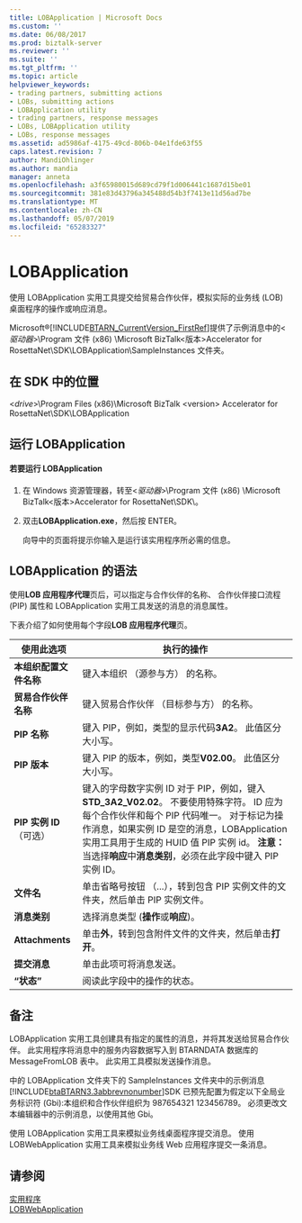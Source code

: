 ```yaml
---
title: LOBApplication | Microsoft Docs
ms.custom: ''
ms.date: 06/08/2017
ms.prod: biztalk-server
ms.reviewer: ''
ms.suite: ''
ms.tgt_pltfrm: ''
ms.topic: article
helpviewer_keywords:
- trading partners, submitting actions
- LOBs, submitting actions
- LOBApplication utility
- trading partners, response messages
- LOBs, LOBApplication utility
- LOBs, response messages
ms.assetid: ad5986af-4175-49cd-806b-04e1fde63f55
caps.latest.revision: 7
author: MandiOhlinger
ms.author: mandia
manager: anneta
ms.openlocfilehash: a3f65980015d689cd79f1d006441c1687d15be01
ms.sourcegitcommit: 381e83d43796a345488d54b3f7413e11d56ad7be
ms.translationtype: MT
ms.contentlocale: zh-CN
ms.lasthandoff: 05/07/2019
ms.locfileid: "65283327"
---
```

# <a name="lobapplication"></a>LOBApplication
使用 LOBApplication 实用工具提交给贸易合作伙伴，模拟实际的业务线 (LOB) 桌面程序的操作或响应消息。  
  
 Microsoft®[!INCLUDE[BTARN_CurrentVersion_FirstRef](../../includes/btarn-currentversion-firstref-md.md)]提供了示例消息中的\<*驱动器*\>\Program 文件 (x86) \Microsoft BizTalk\<版本\>Accelerator for RosettaNet\SDK\LOBApplication\SampleInstances 文件夹。  
  
## <a name="location-in-sdk"></a>在 SDK 中的位置  
 \<*drive*\>\Program Files (x86)\Microsoft BizTalk \<version\> Accelerator for RosettaNet\SDK\LOBApplication  
  
## <a name="running-lobapplication"></a>运行 LOBApplication  
  
#### <a name="to-run-lobapplication"></a>若要运行 LOBApplication  
  
1.  在 Windows 资源管理器，转至\<*驱动器*\>\Program 文件 (x86) \Microsoft BizTalk\<版本\>Accelerator for RosettaNet\SDK\\。  
  
2.  双击**LOBApplication.exe**，然后按 ENTER。  
  
     向导中的页面将提示你输入是运行该实用程序所必需的信息。  
  
## <a name="syntax-for-lobapplication"></a>LOBApplication 的语法  
 使用**LOB 应用程序代理**页后，可以指定与合作伙伴的名称、 合作伙伴接口流程 (PIP) 属性和 LOBApplication 实用工具发送的消息的消息属性。  
  
 下表介绍了如何使用每个字段**LOB 应用程序代理**页。  
  
|使用此选项|执行的操作|  
|--------------|----------------|  
|**本组织配置文件名称**|键入本组织 （源参与方） 的名称。|  
|**贸易合作伙伴名称**|键入贸易合作伙伴 （目标参与方） 的名称。|  
|**PIP 名称**|键入 PIP，例如，类型的显示代码**3A2**。 此值区分大小写。|  
|**PIP 版本**|键入 PIP 的版本，例如，类型**V02.00**。 此值区分大小写。|  
|**PIP 实例 ID** （可选）|键入的字母数字实例 ID 对于 PIP，例如，键入**STD_3A2_V02.02**。 不要使用特殊字符。 ID 应为每个合作伙伴和每个 PIP 代码唯一。 对于标记为操作消息，如果实例 ID 是空的消息，LOBApplication 实用工具用于生成的 HUID 值 PIP 实例 id。 **注意：** 当选择**响应**中**消息类别**，必须在此字段中键入 PIP 实例 ID。|  
|**文件名**|单击省略号按钮 （...），转到包含 PIP 实例文件的文件夹，然后单击 PIP 实例文件。|  
|**消息类别**|选择消息类型 (**操作**或**响应**)。|  
|**Attachments**|单击**外**，转到包含附件文件的文件夹，然后单击**打开**。|  
|**提交消息**|单击此项可将消息发送。|  
|**“状态”**|阅读此字段中的操作的状态。|  
  
## <a name="remarks"></a>备注  
 LOBApplication 实用工具创建具有指定的属性的消息，并将其发送给贸易合作伙伴。 此实用程序将消息中的服务内容数据写入到 BTARNDATA 数据库的 MessageFromLOB 表中。 此实用工具模拟发送操作消息。  
  
 中的 LOBApplication 文件夹下的 SampleInstances 文件夹中的示例消息[!INCLUDE[btaBTARN3.3abbrevnonumber](../../includes/btabtarn3-3abbrevnonumber-md.md)]SDK 已预先配置为假定以下全局业务标识符 (Gbi):本组织和合作伙伴组织为 987654321 123456789。 必须更改文本编辑器中的示例消息，以使用其他 Gbi。  
  
 使用 LOBApplication 实用工具来模拟业务线桌面程序提交消息。 使用 LOBWebApplication 实用工具来模拟业务线 Web 应用程序提交一条消息。  
  
## <a name="see-also"></a>请参阅  
 [实用程序](../../adapters-and-accelerators/accelerator-rosettanet/utilities1.md)   
 [LOBWebApplication](../../adapters-and-accelerators/accelerator-rosettanet/lobwebapplication.md)

